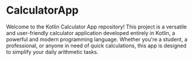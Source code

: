 # CalculatorApp
Welcome to the Kotlin Calculator App repository! This project is a versatile and user-friendly calculator application developed entirely in Kotlin, a powerful and modern programming language. Whether you're a student, a professional, or anyone in need of quick calculations, this app is designed to simplify your daily arithmetic tasks.
